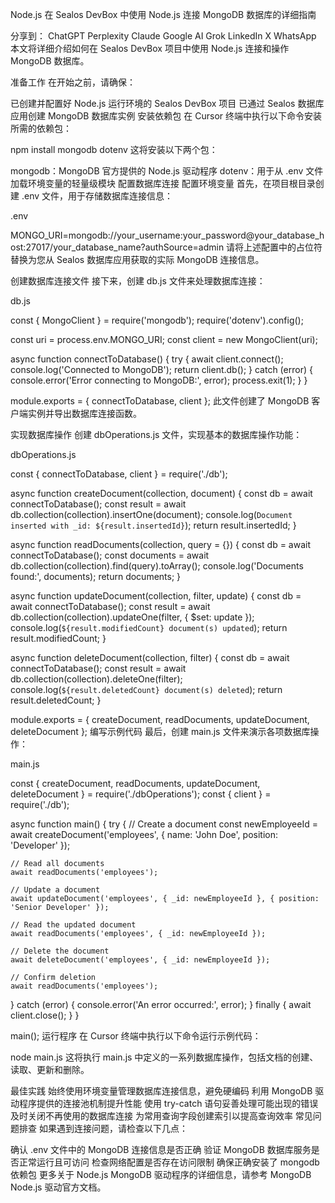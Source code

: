 Node.js
在 Sealos DevBox 中使用 Node.js 连接 MongoDB 数据库的详细指南

分享到：
ChatGPT
Perplexity
Claude
Google AI
Grok
LinkedIn
X
WhatsApp
本文将详细介绍如何在 Sealos DevBox 项目中使用 Node.js 连接和操作 MongoDB 数据库。

准备工作
在开始之前，请确保：

已创建并配置好 Node.js 运行环境的 Sealos DevBox 项目
已通过 Sealos 数据库应用创建 MongoDB 数据库实例
安装依赖包
在 Cursor 终端中执行以下命令安装所需的依赖包：


npm install mongodb dotenv
这将安装以下两个包：

mongodb：MongoDB 官方提供的 Node.js 驱动程序
dotenv：用于从 .env 文件加载环境变量的轻量级模块
配置数据库连接
配置环境变量
首先，在项目根目录创建 .env 文件，用于存储数据库连接信息：

.env

MONGO_URI=mongodb://your_username:your_password@your_database_host:27017/your_database_name?authSource=admin
请将上述配置中的占位符替换为您从 Sealos 数据库应用获取的实际 MongoDB 连接信息。

创建数据库连接文件
接下来，创建 db.js 文件来处理数据库连接：

db.js

const { MongoClient } = require('mongodb');
require('dotenv').config();
 
const uri = process.env.MONGO_URI;
const client = new MongoClient(uri);
 
async function connectToDatabase() {
  try {
    await client.connect();
    console.log('Connected to MongoDB');
    return client.db();
  } catch (error) {
    console.error('Error connecting to MongoDB:', error);
    process.exit(1);
  }
}
 
module.exports = { connectToDatabase, client };
此文件创建了 MongoDB 客户端实例并导出数据库连接函数。

实现数据库操作
创建 dbOperations.js 文件，实现基本的数据库操作功能：

dbOperations.js

const { connectToDatabase, client } = require('./db');
 
async function createDocument(collection, document) {
  const db = await connectToDatabase();
  const result = await db.collection(collection).insertOne(document);
  console.log(`Document inserted with _id: ${result.insertedId}`);
  return result.insertedId;
}
 
async function readDocuments(collection, query = {}) {
  const db = await connectToDatabase();
  const documents = await db.collection(collection).find(query).toArray();
  console.log('Documents found:', documents);
  return documents;
}
 
async function updateDocument(collection, filter, update) {
  const db = await connectToDatabase();
  const result = await db.collection(collection).updateOne(filter, { $set: update });
  console.log(`${result.modifiedCount} document(s) updated`);
  return result.modifiedCount;
}
 
async function deleteDocument(collection, filter) {
  const db = await connectToDatabase();
  const result = await db.collection(collection).deleteOne(filter);
  console.log(`${result.deletedCount} document(s) deleted`);
  return result.deletedCount;
}
 
module.exports = {
  createDocument,
  readDocuments,
  updateDocument,
  deleteDocument
};
编写示例代码
最后，创建 main.js 文件来演示各项数据库操作：

main.js

const {
  createDocument,
  readDocuments,
  updateDocument,
  deleteDocument
} = require('./dbOperations');
const { client } = require('./db');
 
async function main() {
  try {
    // Create a document
    const newEmployeeId = await createDocument('employees', { name: 'John Doe', position: 'Developer' });
    
    // Read all documents
    await readDocuments('employees');
    
    // Update a document
    await updateDocument('employees', { _id: newEmployeeId }, { position: 'Senior Developer' });
    
    // Read the updated document
    await readDocuments('employees', { _id: newEmployeeId });
    
    // Delete the document
    await deleteDocument('employees', { _id: newEmployeeId });
    
    // Confirm deletion
    await readDocuments('employees');
    
  } catch (error) {
    console.error('An error occurred:', error);
  } finally {
    await client.close();
  }
}
 
main();
运行程序
在 Cursor 终端中执行以下命令运行示例代码：


node main.js
这将执行 main.js 中定义的一系列数据库操作，包括文档的创建、读取、更新和删除。

最佳实践
始终使用环境变量管理数据库连接信息，避免硬编码
利用 MongoDB 驱动程序提供的连接池机制提升性能
使用 try-catch 语句妥善处理可能出现的错误
及时关闭不再使用的数据库连接
为常用查询字段创建索引以提高查询效率
常见问题排查
如果遇到连接问题，请检查以下几点：

确认 .env 文件中的 MongoDB 连接信息是否正确
验证 MongoDB 数据库服务是否正常运行且可访问
检查网络配置是否存在访问限制
确保正确安装了 mongodb 依赖包
更多关于 Node.js MongoDB 驱动程序的详细信息，请参考 MongoDB Node.js 驱动官方文档。